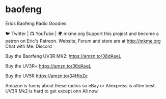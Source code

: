 # baofeng
Erics Baofeng Radio Goodies 

🐦 Twitter | 📺 YouTube | 🌍 mkme.org
Support this project and become a patron on Eric's Patreon.
Website, Forum and store are at http://mkme.org
Chat with Me: Discord


Buy the Baorfeng UV3R MK2: https://amzn.to/36dAseL

Buy the UV3R+ https://amzn.to/36dAseL

Buy the UV5R https://amzn.to/34HIpZe

Amazon is funny about these radios so eBay or Aliexpress is often best.  UV3R Mk2 is hard to get except onn Ali now. 
